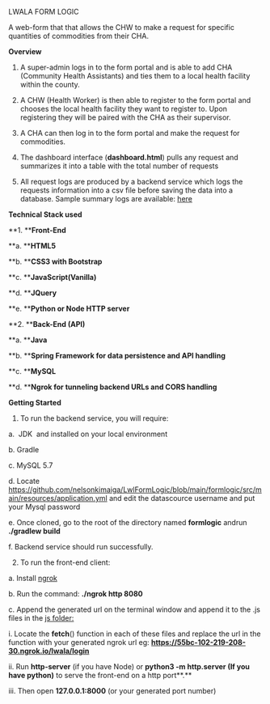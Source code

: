 LWALA FORM LOGIC

A web-form that that allows the CHW to make a request for specific quantities of commodities from their CHA.

**Overview**

1. A super-admin logs in to the form portal and is able to add CHA (Community Health Assistants) and ties them to a local health facility within the county.

2. A CHW (Health Worker) is then able to register to the form portal and chooses the local health facility they want to register to. Upon registering they will be paired with the CHA as their supervisor.

3. A CHA can then log in to the form portal and make the request for commodities.

4. The dashboard interface (**dashboard.html**) pulls any request and summarizes it into a table with the total number of requests

5. All request logs are produced by a backend service which logs the requests information into a csv file before saving the data into a database. Sample summary logs are available: [here](https://gitlab.com/nelsonkimaiga/LwalaFormLogic/-/tree/main/formlogic/summaries)

**Technical Stack used**

**1. ****Front-End**

**a. ****HTML5**

**b. ****CSS3 with Bootstrap**

**c. ****JavaScript(Vanilla)**

**d. ****JQuery**

**e. ****Python or Node HTTP server**

**2. ****Back-End (API)**

**a. ****Java**

**b. ****Spring Framework for data persistence and API handling**

**c. ****MySQL**

**d. ****Ngrok for tunneling backend URLs and CORS handling**

**Getting Started**

1. To run the backend service, you will require:

a.  JDK  and installed on your local environment

b. Gradle

c. MySQL 5.7

d. Locate https://github.com/nelsonkimaiga/LwlFormLogic/blob/main/formlogic/src/main/resources/application.yml and edit the datascource username and put your Mysql password

e. Once cloned, go to the root of the directory named **formlogic** andrun **./gradlew build**

f. Backend service should run successfully.

2. To run the front-end client:

a. Install [ngrok](https://ngrok.com/download)

b. Run the command: **./ngrok http 8080**

c. Append the generated url on the terminal window and append it to the .js files in the [js folder:](https://gitlab.com/nelsonkimaiga/LwalaFormLogic/-/tree/main/formlogic_frontEnd/js)

 i. Locate the **fetch**() function in each of these files and replace the url in the function with your generated ngrok url eg: **https://55bc-102-219-208-30.ngrok.io/lwala/login**

 ii. Run **http-server** (if you have Node) or **python3 -m http.server (**If you have python**)** to serve the front-end on a http port**.**

 iii. Then open **127.0.0.1:8000** (or your generated port number)
